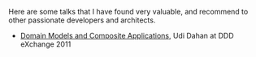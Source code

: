 Here are some talks that I have found very valuable, and recommend to other passionate developers and architects.

-   [Domain Models and Composite Applications](https://skillsmatter.com/skillscasts/1806-talk-from-udi-dahan), Udi Dahan at DDD eXchange 2011 
